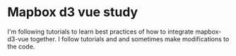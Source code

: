 # Mapbox d3 vue study
I'm following tutorials to learn best practices of how to integrate mapbox-d3-vue together.
I follow tutorials and and sometimes make modifications to the code.
